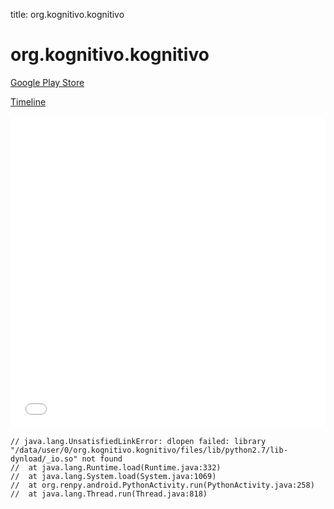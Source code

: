 title: org.kognitivo.kognitivo

# org.kognitivo.kognitivo

[Google Play Store](https://play.google.com/store/apps/details?id=org.kognitivo.kognitivo)

[Timeline](./vis-timeline.html)

<iframe src="./vis-timeline.html" width="100%" height="500px" style="border:none;"></iframe>

```
// java.lang.UnsatisfiedLinkError: dlopen failed: library "/data/user/0/org.kognitivo.kognitivo/files/lib/python2.7/lib-dynload/_io.so" not found
// 	at java.lang.Runtime.load(Runtime.java:332)
// 	at java.lang.System.load(System.java:1069)
// 	at org.renpy.android.PythonActivity.run(PythonActivity.java:258)
// 	at java.lang.Thread.run(Thread.java:818)

```



